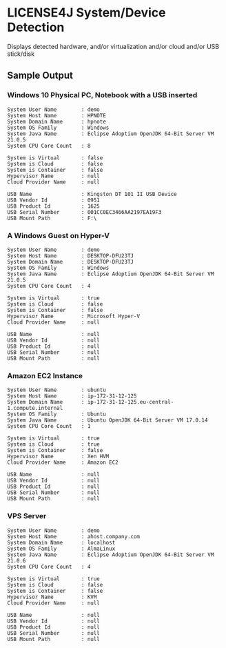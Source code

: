 # LICENSE4J System/Device Detection

Displays detected hardware, and/or virtualization and/or cloud and/or USB stick/disk

## Sample Output

### Windows 10 Physical PC, Notebook with a USB inserted
    System User Name        : demo
    System Host Name        : HPNOTE
    System Domain Name      : hpnote
    System OS Family        : Windows
    System Java Name        : Eclipse Adoptium OpenJDK 64-Bit Server VM 21.0.5
    System CPU Core Count   : 8
    
    System is Virtual       : false
    System is Cloud         : false
    System is Container     : false
    Hypervisor Name         : null
    Cloud Provider Name     : null
    
    USB Name                : Kingston DT 101 II USB Device
    USB Vendor Id           : 0951
    USB Product Id          : 1625
    USB Serial Number       : 001CC0EC3466AA2197EA19F3
    USB Mount Path          : F:\

### A Windows Guest on Hyper-V
    System User Name        : demo
    System Host Name        : DESKTOP-DFU23TJ
    System Domain Name      : DESKTOP-DFU23TJ
    System OS Family        : Windows
    System Java Name        : Eclipse Adoptium OpenJDK 64-Bit Server VM 21.0.5
    System CPU Core Count   : 4
    
    System is Virtual       : true
    System is Cloud         : false
    System is Container     : false
    Hypervisor Name         : Microsoft Hyper-V
    Cloud Provider Name     : null
    
    USB Name                : null
    USB Vendor Id           : null
    USB Product Id          : null
    USB Serial Number       : null
    USB Mount Path          : null

### Amazon EC2 Instance
    System User Name        : ubuntu
    System Host Name        : ip-172-31-12-125
    System Domain Name      : ip-172-31-12-125.eu-central-1.compute.internal
    System OS Family        : Ubuntu
    System Java Name        : Ubuntu OpenJDK 64-Bit Server VM 17.0.14
    System CPU Core Count   : 1
    
    System is Virtual       : true
    System is Cloud         : true
    System is Container     : false
    Hypervisor Name         : Xen HVM
    Cloud Provider Name     : Amazon EC2
    
    USB Name                : null
    USB Vendor Id           : null
    USB Product Id          : null
    USB Serial Number       : null
    USB Mount Path          : null


### VPS Server
    System User Name        : demo
    System Host Name        : ahost.company.com
    System Domain Name      : localhost
    System OS Family        : AlmaLinux
    System Java Name        : Eclipse Adoptium OpenJDK 64-Bit Server VM 21.0.6
    System CPU Core Count   : 4
    
    System is Virtual       : true
    System is Cloud         : false
    System is Container     : false
    Hypervisor Name         : KVM
    Cloud Provider Name     : null
    
    USB Name                : null
    USB Vendor Id           : null
    USB Product Id          : null
    USB Serial Number       : null
    USB Mount Path          : null
